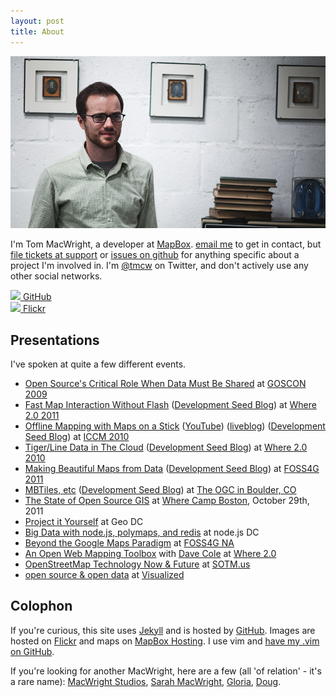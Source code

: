 ```yaml
---
layout: post
title: About
---
```


<img src="/graphics/about.jpg" />

I'm Tom MacWright, a developer at [MapBox](http://mapbox.com/).
<a href='mailto:tom@macwright.org'>email me</a>
to get in contact, but [file tickets at support](http://support.mapbox.com/dashboard)
or [issues on github](https://github.com/tmcw) for anything specific about a project
I'm involved in. I'm [@tmcw](http://twitter.com/tmcw) on Twitter,
and don't actively use any other social networks.

<div class='image-cube'>
  <div>
  <a href='http://github.com/tmcw/'>
  <img src='http://farm7.static.flickr.com/6138/5954373327_735d1c43e4_o.jpg' />
    <span>GitHub</span>
  </a>
  </div>
  <div>
  <a href='http://flickr.com/photos/tmcw'>
  <img src='http://farm7.static.flickr.com/6007/5954369487_416645a2d2_o.jpg' />
    <span>Flickr</span>
  </a>
  </div>
</div>

## Presentations

I've spoken at quite a few different events.

* [Open Source's Critical Role When Data Must Be Shared](http://goscon.org/dc-presentations-archive) at [GOSCON 2009](http://goscon.org/)
* [Fast Map Interaction Without Flash](http://www.archive.org/details/Where2.0FastMapInteractionWithoutFlash) ([Development Seed Blog](http://developmentseed.org/blog/2010/oct/26/where-20-proposed-sessions-open-source-tools-fast-custom-maps-online-and)) at [Where 2.0 2011](http://where2conf.com/where2011)
* [Offline Mapping with Maps on a Stick](http://www.archive.org/details/OfflineMappingWithMapsOnAStick) ([YouTube](http://www.youtube.com/watch?v=jfREVxIswCU)) ([liveblog](http://jilliancyork.com/2010/10/01/ignite-talk-tom-macwright/)) ([Development Seed Blog](http://developmentseed.org/blog/2009/oct/16/crisis-mapping-conference-talking-drupal-managing-news-and-sms-data-collection)) at [ICCM 2010](http://crisismappers.net/)
* [Tiger/Line Data in The Cloud](http://www.archive.org/details/TigerlineDataInAmazonsCloud) ([Development Seed Blog](http://developmentseed.org/blog/2009/may/19/hosting-tiger-us-census-data-amazons-cloud)) at [Where 2.0 2010](http://where2conf.com/2010)
* [Making Beautiful Maps from Data](http://macwright.org/presentations/foss4g/1.html) ([Development Seed Blog](http://developmentseed.org/blog/2011/09/14/presenting-fast-beautiful-maps-foss4g/)) at [FOSS4G 2011](http://2011.foss4g.org/)
* [MBTiles, etc](http://www.archive.org/details/MbtilesStandardsAtTheOgc) ([Development Seed Blog](http://developmentseed.org/blog/2011/09/20/advancing-fast-open-mapping-standards/)) at [The OGC in Boulder, CO](http://www.opengeospatial.org/event/1109tc)
* [The State of Open Source GIS](http://macwright.org/presentations/wherecampboston2/#0) at [Where Camp Boston](http://www.wherecampboston.com/), October 29th, 2011
* [Project it Yourself](http://macwright.org/presentations/projections) at Geo DC
* [Big Data with node.js, polymaps, and redis](http://macwright.org/presentations/nodedc/) at node.js DC
* [Beyond the Google Maps Paradigm](http://macwright.org/presentations/beyond/#0) at [FOSS4G NA](http://foss4g-na.org/)
* [An Open Web Mapping Toolbox](http://dhcole.github.com/whereconf/) with [Dave Cole](https://github.com/dhcole) at [Where 2.0](http://whereconf.com/where2012/public/schedule/detail/23598)
* [OpenStreetMap Technology Now & Future](http://macwright.org/presentations/sotmus/) at [SOTM.us](http://stateofthemap.us/)
* [open source & open data](https://speakerdeck.com/tmcw/visualized) at [Visualized](http://visualized.com/)

## Colophon

If you're curious, this site uses [Jekyll](http://jekyllrb.com) and is hosted by [GitHub](http://github.com).
Images are hosted on [Flickr](http://flickr.com) and maps on [MapBox Hosting](http://tiles.mapbox.com/).
I use vim and [have my .vim on GitHub](https://github.com/tmcw/.vim).

If you're looking for another MacWright, here are a few (all 'of relation' - it's a rare name):
[MacWright Studios](http://macwright.com/), [Sarah MacWright](http://sarahmacwright.com),
[Gloria](http://orthostatictremor.org), [Doug](http://www.highlandercapital.com/).
